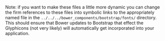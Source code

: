 Note: if you want to make these files a little more dynamic you can change the firm references to these files into symbolic links to the appropriately named file in the `../../../bower_components/bootstrap/fonts/` directory. This should ensure that Bower updates to Bootstrap that effect the Glyphicons (not very likely) will automatically get incorporated into your application.